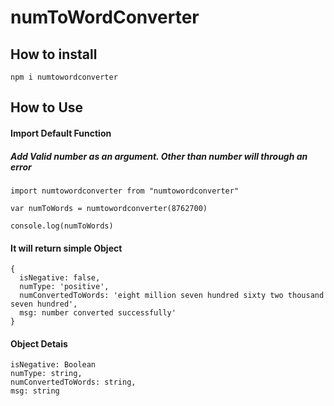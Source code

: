 # numToWordConverter

## How to install

```
npm i numtowordconverter
```

## How to Use

#### Import Default Function
##### Add Valid number as an argument. Other than number will through an error
```
import numtowordconverter from "numtowordconverter"

var numToWords = numtowordconverter(8762700) 

console.log(numToWords)

```
 
#### It will return simple Object

```
{
  isNegative: false,
  numType: 'positive',
  numConvertedToWords: 'eight million seven hundred sixty two thousand seven hundred',
  msg: number converted successfully'
}
```
#### Object Detais

```
isNegative: Boolean
numType: string,
numConvertedToWords: string,
msg: string

```
